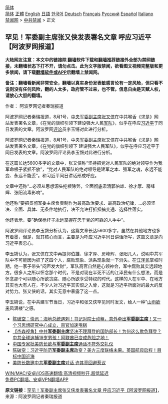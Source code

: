  <!-- 面包屑导航 --> <div class="breadcrumb"><!-- GTranslate: https://gtranslate.io/ -->  <div class="switcher notranslate">  <div class="selected">  <a href="#" onclick="return false;"> 简体</a>  </div>  <div class="option">  <a href="https://www.bannedbook.org" onclick="doGTranslate('zh-CN|zh-CN');jQuery('div.switcher div.selected a').html(jQuery(this).html());return false;" title="简体中文" class="nturl selected"> 简体</a>  <a href="https://www.bannedbook.org/zh-tw/" onclick="doGTranslate('zh-CN|zh-TW');jQuery('div.switcher div.selected a').html(jQuery(this).html());return false;" title="繁體中文" class="nturl"> 正體</a>  <a href="https://www.bannedbook.org/en/" onclick="doGTranslate('zh-CN|en');jQuery('div.switcher div.selected a').html(jQuery(this).html());return false;" title="English" class="nturl"> English</a>  <a href="https://www.bannedbook.org/ja/" onclick="doGTranslate('zh-CN|ja');jQuery('div.switcher div.selected a').html(jQuery(this).html());return false;" title="日本語" class="nturl"> 日語</a>  <a href="https://www.bannedbook.org/ko/" onclick="doGTranslate('zh-CN|ko');jQuery('div.switcher div.selected a').html(jQuery(this).html());return false;" title="한국어" class="nturl"> 한국어</a>  <a href="https://www.bannedbook.org/de/" onclick="doGTranslate('zh-CN|de');jQuery('div.switcher div.selected a').html(jQuery(this).html());return false;" title="Deutsch" class="nturl"> Deutsch</a>  <a href="https://www.bannedbook.org/fr/" onclick="doGTranslate('zh-CN|fr');jQuery('div.switcher div.selected a').html(jQuery(this).html());return false;" title="Français" class="nturl"> Français</a>  <a href="https://www.bannedbook.org/ru/" onclick="doGTranslate('zh-CN|ru');jQuery('div.switcher div.selected a').html(jQuery(this).html());return false;" title="Русский" class="nturl"> Русский</a>  <a href="https://www.bannedbook.org/es/" onclick="doGTranslate('zh-CN|es');jQuery('div.switcher div.selected a').html(jQuery(this).html());return false;" title="Español" class="nturl"> Español</a>  <a href="https://www.bannedbook.org/it/" onclick="doGTranslate('zh-CN|it');jQuery('div.switcher div.selected a').html(jQuery(this).html());return false;" title="Italiano" class="nturl"> Italiano</a>  </div>  </div>      <div class='breadcrumb-sub'><!-- Breadcrumb NavXT 6.3.0 --> <a href="https://www.bannedbook.org/" class="home">禁闻网</a> &gt; <a href="https://www.bannedbook.org/bnews/cbnews/" class="category">中共禁闻</a> &gt; 正文</div></div><h2>罕见！军委副主席张又侠发表署名文章 呼应习近平【阿波罗网报道】</h2> <p class="notice"><b>大陆网友注意：本文中的链接除 <a href="https://github.com/bannedbook/fanqiang" >翻墙</a>软件下载和<a href="https://github.com/killgcd/justmysocks/blob/master/README.md">翻墙推荐</a>链接外全部为禁网链接，未翻墙状态下打不开，请勿点击。此为文字版禁闻，欲看图文视频完整版和更多禁闻，请下载<a href="https://github.com/bannedbook/fanqiang">翻墙软件或APP</a>后翻墙上禁闻网。</p><p>备注：翻墙看新闻非常安全，翻墙以真实身份发表敏感言论有一定风险，但只看不说则没有任何风险，翻的人太多，政府管不过来，也不管。信息自由是天赋人权，请放心大胆的翻墙。</b></p>  <div class="entry"> <p>作者： 阿波罗网记者秦瑞报道</p> <p id="summary">阿波罗网记者秦瑞报道，8月1号，<a href="https://www.bannedbook.org/bnews/tag/%E4%B8%AD%E5%A4%AE%E5%86%9B%E5%A7%94/" class="st_tag internal_tag" rel="tag" title="标签 中央军委 下的日志">中央军委</a><a href="https://www.bannedbook.org/bnews/tag/%E5%89%AF%E4%B8%BB%E5%B8%AD/" class="st_tag internal_tag" rel="tag" title="标签 副主席 下的日志">副主席</a><a href="https://www.bannedbook.org/bnews/tag/%e5%bc%a0%e5%8f%88%e4%be%a0/" class="st_tag internal_tag" rel="tag" title="标签 张又侠 下的日志">张又侠</a>在中共喉舌《求是》网站发表署名文章，《在党的旗帜引领下建设强大人民<a href="https://www.bannedbook.org/bnews/tag/%E5%86%9B%E9%98%9F/" class="st_tag internal_tag" rel="tag" title="标签 军队 下的日志">军队</a>》，似乎在呼应<a href="https://www.bannedbook.org/bnews/tag/%e4%b9%a0%e8%bf%91%e5%b9%b3/" class="st_tag internal_tag" rel="tag" title="标签 习近平 下的日志">习近平</a>于同日发表的文章。阿波罗网<span class='wp_keywordlink_affiliate'><a href="https://www.bannedbook.org/bnews/comments/" title="新闻评论" target="_blank">评论</a></span>员李玉锵对此进行分析。</p> <p>阿波罗网记者秦瑞报道，8月1号，中央<a href="https://www.bannedbook.org/bnews/tag/%E5%86%9B%E5%A7%94/" class="st_tag internal_tag" rel="tag" title="标签 军委 下的日志">军委</a>副<a href="https://www.bannedbook.org/bnews/tag/%E4%B8%BB%E5%B8%AD/" class="st_tag internal_tag" rel="tag" title="标签 主席 下的日志">主席</a>张又侠在中共喉舌《求是》网站发表署名文章，《在党的旗帜引领下 建设强大人民军队》，似乎在呼应习近平于同日发表的文章。阿波罗网评论员李玉锵对此进行分析。</p>  <p>在这篇长达5600多字的文章中，张又侠称“坚持把党对人民军队的绝对领导作为我军命根子紧抓不放”，“党对人民军队的绝对领导是建军之本、强军之魂，永远不能变、永远不能丢”。和习近平同日讲话形成呼应。</p> <p>文章中还称“&#8230;必须从思想源头挖根除弊，全面彻底肃清郭伯雄、徐才厚、房峰辉、张阳流毒影响”。</p> <p>他还称“要把贯彻军委主席负责制作为最高政治要求、最高政治纪律，&#8230;必须坚决、全面、具体、无条件地执行，决不允许打折扣搞变通、选择性落实。</p>  <p>他还表示，要”确保枪杆子永远掌握在忠于党的可靠的人手中“。</p> <p>阿波罗网评论员李玉锵分析认为，这篇文章长达5600多字，虽然在其他地方也多有着墨，但是，就其核心而言，主要是为呼应习近平同日讲话所写，这篇文章是向习近平表忠心。</p> <p>李玉锵认为，张又侠在文中再提郭伯雄、徐才厚、房峰辉、张阳几人，说明中共军队中不可能因为抓了这四个人，腐败现象、派系现象就一下消失。在<a href="https://www.bannedbook.org/bnews/tag/%e6%b1%9f%e6%b3%bd%e6%b0%91/" class="st_tag internal_tag" rel="tag" title="标签 江泽民 下的日志">江泽民</a>掌权时期，他一家子带头”闷声发大财“，军队高官自然是心领神会，军中腐败其实远超地方。很多人之所以怀念那个时代，不是对现在半死不活的江泽民有什么想法，而是怀念那个可以随心所欲贪腐、随心所欲享受特权的时代。这样的人在军中、在地方其实也大有人在，不少人对习近平其实恨之入骨，这就是习近平所面对的最大的反对势力。张又侠的话，其实无意中暴露了这一点。</p>  <p>李玉锵说，在中共建军节当日，习近平和张又侠罕见同时发文，给人一种”<span class='wp_keywordlink'><a href="https://www.bannedbook.org/forum11/topic603.html" title="我们告诉未来 第五集 山雨欲来" target="_blank">山雨欲来</a></span>风满楼“之感。</p> <ul class='op-related-articles' title='相关阅读'> <li><a href='https://www.bannedbook.org/bnews/bannedvideo/20210708/1582727.html' target='_blank'>陈破空：快讯：海地总统遇刺！书记对院士动粗，意外牵出<b>军委副主席</b>！又一个习思想研究中心成立，百官加速甩锅</a></li> <li><a href='https://www.bannedbook.org/bnews/comments/20210525/1553170.html' target='_blank'>【杰森视角】中共<b>军委副主席</b>坚决不理拜登的国防部长！为何这么欺负拜登？中共全球追捕19岁男孩！阿联酋已变成危险之地！</a></li> <li><a href='https://www.bannedbook.org/bnews/baitai/20210524/1552966.html' target='_blank'>中国专家批美防长欲与<b>军委副主席</b>通话不符外交礼仪</a></li> <li><a href='https://www.bannedbook.org/bnews/bannedvideo/20210523/1552337.html' target='_blank'>陈破空：习近平防范<b>军委副主席</b>政变？美方三度联络未果。英国航母启程！目标中国近海</a></li> <li><a href='https://www.bannedbook.org/bnews/comments/20210523/1552006.html' target='_blank'>美防长数邀中共<b>军委副主席</b>对话 许其亮回避惹议</a></li> </ul> <p class="texttj"> <a href="https://github.com/bannedbook/fanqiang/wiki/V2ray%E6%9C%BA%E5%9C%BA" target="_blank">WIN/MAC/安卓/iOS高速翻墙:高清视频秒开,超低延迟</a><br/> <a href="https://github.com/bannedbook/fanqiang/wiki/%E7%A6%81%E9%97%BB%E7%BD%91%E5%AE%89%E5%8D%93%E7%BF%BB%E5%A2%99%E6%96%B0%E9%97%BBAPP" target="_blank">免费PC翻墙、安卓VPN翻墙APP</a></p><p> <b>原文链接</b>：<a class="src_link" href="https://www.aboluowang.com/2021/0801/1627017.html" target="_blank">罕见！军委副主席张又侠发表署名文章 呼应习近平【阿波罗网报道】</a>，来源：阿波罗网记者秦瑞报道 </p> <a name='sharetosocial'></a>  <div style="margin-bottom:5px;padding-bottom:5px;clear:both"> <div id="archive-pix-1" class="banner-ads"> <!-- AuctionX Display platform tag START --> <div id="26318x728x90x621x_ADSLOT2" clicktrack="%%CLICK_URL_ESC%%"></div> <!-- AuctionX Display platform tag END --> </div> <div id="archive-pix-2" class="banner-ads"> <!-- AuctionX Display platform tag START --> <div id="26315x300x250x621x_ADSLOT2" clicktrack="%%CLICK_URL_ESC%%"></div> <!-- AuctionX Display platform tag END --> </div> </div>  <div id="archive-pix-1" class="banner-ads"> <!-- AuctionX Display platform tag START --> <div id="26318x728x90x621x_ADSLOT3" clicktrack="%%CLICK_URL_ESC%%"></div> <!-- AuctionX Display platform tag END --> </div> </div><!--END ENTRY--> 